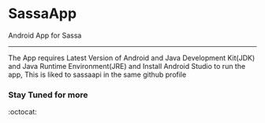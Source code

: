 # SassaApp
Android App for Sassa
___

The App requires Latest Version of Android and Java Development Kit(JDK) and Java Runtime Environment(JRE) and Install Android Studio to run the app, This is liked to sassaapi in the same github profile   

### Stay Tuned for more 
:octocat:
